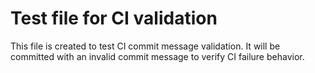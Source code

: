 # Test file for CI validation

This file is created to test CI commit message validation.
It will be committed with an invalid commit message to verify CI failure behavior.